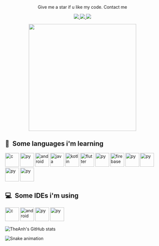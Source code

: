 
<p align='center'> Give me a star if u like my code. Contact me </p>
<p align='center'>
  <a href="https://www.facebook.com/tanhtuce">
    <img src="https://img.shields.io/badge/Facebook-%231877F2.svg?style=for-the-badge&logo=Facebook&logoColor=white"/>
  </a>
  <a href="https://www.instagram.com/imthe.anh">
    <img src="https://img.shields.io/badge/Instagram-%23E4405F.svg?style=for-the-badge&logo=Instagram&logoColor=white"/>
  </a>
  <a href="https://www.youtube.com/VocVachTvOfficial">
    <img src="https://img.shields.io/badge/YouTube-%23FF0000.svg?style=for-the-badge&logo=YouTube&logoColor=white"/>
  </a>
</p>

<p align="center">
<img src="https://media.giphy.com/media/naiatn5LxTOsU/giphy.gif" width="350" height="350" />
</p>

<h2 align = "left"> 📔 &nbsp;Some languages i'm learning</h2>
<p align="left">
<img src="https://cdn.jsdelivr.net/gh/devicons/devicon/icons/c/c-original.svg" alt="c" width="45" height="45"/>
<img src="https://cdn.jsdelivr.net/gh/devicons/devicon/icons/cplusplus/cplusplus-original.svg" alt="py" width="45" height="45"/>
<img src="https://cdn.jsdelivr.net/gh/devicons/devicon/icons/android/android-original.svg" alt="android" width="45" height="45"/>
<img src="https://cdn.jsdelivr.net/gh/devicons/devicon/icons/java/java-original.svg" alt="java" width="45" height="45"/>
<img src="https://cdn.jsdelivr.net/gh/devicons/devicon/icons/kotlin/kotlin-original.svg" alt="kotlin" width="45" height="45"/>
<img src="https://cdn.jsdelivr.net/gh/devicons/devicon/icons/flutter/flutter-original.svg" alt="flutter" width="45" height="45"/>
<img src="https://cdn.jsdelivr.net/gh/devicons/devicon/icons/dart/dart-original.svg" alt="py" width="45" height="45"/>
<img src="https://cdn.jsdelivr.net/gh/devicons/devicon/icons/firebase/firebase-plain.svg" alt="firebase" width="45" height="45"/>
<img src="https://cdn.jsdelivr.net/gh/devicons/devicon/icons/python/python-original.svg" alt="py" width="45" height="45"/>
<img src="https://cdn.jsdelivr.net/gh/devicons/devicon/icons/git/git-original.svg" alt="py" width="45" height="45"/>
<img src="https://cdn.jsdelivr.net/gh/devicons/devicon/icons/html5/html5-original.svg" alt="py" width="45" height="45"/>
<img src="https://cdn.jsdelivr.net/gh/devicons/devicon/icons/css3/css3-original.svg" alt="py" width="45" height="45"/>
</p>

<h2> 💻 &nbsp;Some IDEs i'm using</h2>
<p align="left">
<img src="https://cdn.jsdelivr.net/gh/devicons/devicon/icons/androidstudio/androidstudio-original.svg" alt="c" width="45" height="45"/>
<img src="https://cdn.jsdelivr.net/gh/devicons/devicon/icons/vscode/vscode-original.svg" alt="android" width="45" height="45"/>
<img src="https://cdn.jsdelivr.net/gh/devicons/devicon/icons/figma/figma-original.svg" alt="py" width="45" height="45"/>
<img src="https://cdn.jsdelivr.net/gh/devicons/devicon/icons/intellij/intellij-original.svg" alt="py" width="45" height="45"/>
</p>


<p align="center"> 
  
  ![TheAnh's GitHub stats](https://github-readme-stats.vercel.app/api?username=anhprgm&bg_color=30,e96443,904e95&title_color=fff&text_color=fff)
  
  ![Snake animation](https://github.com/anhprgm/anhprgm/blob/output/github-contribution-grid-snake.svg)
</p>

